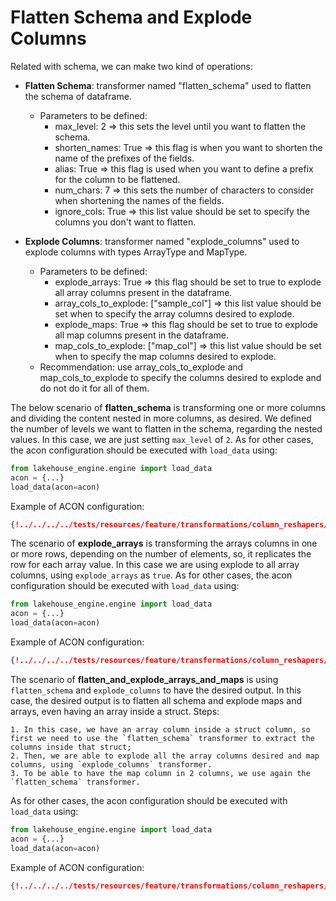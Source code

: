 # Flatten Schema and Explode Columns

Related with schema, we can make two kind of operations:

* **Flatten Schema**: transformer named "flatten_schema" used to flatten the schema of dataframe.
    * Parameters to be defined:
        * max_level: 2 => this sets the level until you want to flatten the schema.
        * shorten_names: True => this flag is when you want to shorten the name of the prefixes of the fields.
        * alias: True => this flag is used when you want to define a prefix for the column to be flattened.
        * num_chars: 7 => this sets the number of characters to consider when shortening the names of the fields.
        * ignore_cols: True => this list value should be set to specify the columns you don't want to flatten.


* **Explode Columns**: transformer named "explode_columns" used to explode columns with types ArrayType and MapType. 
    * Parameters to be defined:
        * explode_arrays: True => this flag should be set to true to explode all array columns present in the dataframe.
        * array_cols_to_explode: ["sample_col"] => this list value should be set when to specify the array columns desired to explode.
        * explode_maps: True => this flag should be set to true to explode all map columns present in the dataframe.
        * map_cols_to_explode: ["map_col"] => this list value should be set when to specify the map columns desired to explode.
    * Recommendation: use array_cols_to_explode and map_cols_to_explode to specify the columns desired to explode and do not do it for all of them.


The below scenario of **flatten_schema** is transforming one or more columns and dividing the content nested in more columns, as desired. We defined the number of levels we want to flatten in the schema, regarding the nested values. In this case, we are just setting `max_level` of `2`.
As for other cases, the acon configuration should be executed with `load_data` using:
```python
from lakehouse_engine.engine import load_data
acon = {...}
load_data(acon=acon)
```
Example of ACON configuration:
```json
{!../../../../tests/resources/feature/transformations/column_reshapers/flatten_schema/batch.json!}
```

The scenario of **explode_arrays** is transforming the arrays columns in one or more rows, depending on the number of elements, so, it replicates the row for each array value. In this case we are using explode to all array columns, using `explode_arrays` as `true`.
As for other cases, the acon configuration should be executed with `load_data` using:
```python
from lakehouse_engine.engine import load_data
acon = {...}
load_data(acon=acon)
```
Example of ACON configuration:
```json
{!../../../../tests/resources/feature/transformations/column_reshapers/explode_arrays/batch.json!}
```

The scenario of **flatten_and_explode_arrays_and_maps** is using `flatten_schema` and `explode_columns` to have the desired output. In this case, the desired output is to flatten all schema and explode maps and arrays, even having an array inside a struct. Steps:

    1. In this case, we have an array column inside a struct column, so first we need to use the `flatten_schema` transformer to extract the columns inside that struct;
    2. Then, we are able to explode all the array columns desired and map columns, using `explode_columns` transformer.
    3. To be able to have the map column in 2 columns, we use again the `flatten_schema` transformer.

As for other cases, the acon configuration should be executed with `load_data` using:
```python
from lakehouse_engine.engine import load_data
acon = {...}
load_data(acon=acon)
```
Example of ACON configuration:
```json
{!../../../../tests/resources/feature/transformations/column_reshapers/flatten_and_explode_arrays_and_maps/batch.json!}
```
